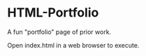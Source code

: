 # HTML-Portfolio
A fun "portfolio" page of prior work.

Open index.html in a web browser to execute.
